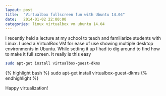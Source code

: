 ```yaml
---
layout: post
title:  "Virtualbox fullscreen fun with Ubuntu 14.04"
date:   2014-01-02 22:00:00
categories: linux virtualbox vm ubuntu 14.04
---
```


I recently held a lecture at my school to teach and familiarize students with Linux. I used a VirtualBox VM for ease of use showing multiple desktop environments in Ubuntu. While setting it up I had to dig around to find how to make it full screen. It really is this easy

```bash
sudo apt-get install virtualbox-guest-dkms
```

{% highlight bash %}
sudo apt-get install virtualbox-guest-dkms
{% endhighlight %}

Happy virtualization!

